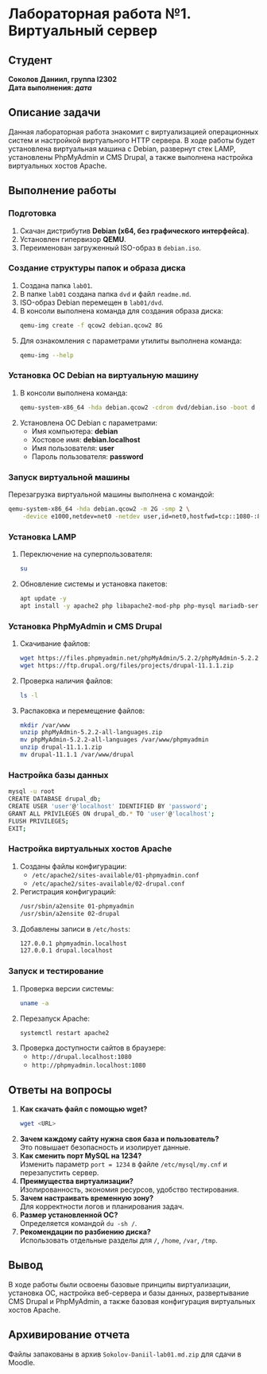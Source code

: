 # Лабораторная работа №1. Виртуальный сервер

## Студент
**Соколов Даниил, группа I2302**  
**Дата выполнения: _дата_**  

## Описание задачи
Данная лабораторная работа знакомит с виртуализацией операционных систем и настройкой виртуального HTTP сервера. В ходе работы будет установлена виртуальная машина с Debian, развернут стек LAMP, установлены PhpMyAdmin и CMS Drupal, а также выполнена настройка виртуальных хостов Apache.

## Выполнение работы

### Подготовка
1. Скачан дистрибутив **Debian (x64, без графического интерфейса)**.
2. Установлен гипервизор **QEMU**.
3. Переименован загруженный ISO-образ в `debian.iso`.

### Создание структуры папок и образа диска
1. Создана папка `lab01`.
2. В папке `lab01` создана папка `dvd` и файл `readme.md`.
3. ISO-образ Debian перемещен в `lab01/dvd`.
4. В консоли выполнена команда для создания образа диска:
   ```sh
   qemu-img create -f qcow2 debian.qcow2 8G
   ```
5. Для ознакомления с параметрами утилиты выполнена команда:
   ```sh
   qemu-img --help
   ```

### Установка ОС Debian на виртуальную машину
1. В консоли выполнена команда:
   ```sh
   qemu-system-x86_64 -hda debian.qcow2 -cdrom dvd/debian.iso -boot d -m 2G
   ```
2. Установлена ОС Debian с параметрами:
   - Имя компьютера: **debian**
   - Хостовое имя: **debian.localhost**
   - Имя пользователя: **user**
   - Пароль пользователя: **password**

### Запуск виртуальной машины
Перезагрузка виртуальной машины выполнена с командой:
```sh
qemu-system-x86_64 -hda debian.qcow2 -m 2G -smp 2 \
    -device e1000,netdev=net0 -netdev user,id=net0,hostfwd=tcp::1080-:80,hostfwd=tcp::1022-:22
```

### Установка LAMP
1. Переключение на суперпользователя:
   ```sh
   su
   ```
2. Обновление системы и установка пакетов:
   ```sh
   apt update -y
   apt install -y apache2 php libapache2-mod-php php-mysql mariadb-server mariadb-client unzip
   ```

### Установка PhpMyAdmin и CMS Drupal
1. Скачивание файлов:
   ```sh
   wget https://files.phpmyadmin.net/phpMyAdmin/5.2.2/phpMyAdmin-5.2.2-all-languages.zip
   wget https://ftp.drupal.org/files/projects/drupal-11.1.1.zip
   ```
2. Проверка наличия файлов:
   ```sh
   ls -l
   ```
3. Распаковка и перемещение файлов:
   ```sh
   mkdir /var/www
   unzip phpMyAdmin-5.2.2-all-languages.zip
   mv phpMyAdmin-5.2.2-all-languages /var/www/phpmyadmin
   unzip drupal-11.1.1.zip
   mv drupal-11.1.1 /var/www/drupal
   ```

### Настройка базы данных
```sh
mysql -u root
CREATE DATABASE drupal_db;
CREATE USER 'user'@'localhost' IDENTIFIED BY 'password';
GRANT ALL PRIVILEGES ON drupal_db.* TO 'user'@'localhost';
FLUSH PRIVILEGES;
EXIT;
```

### Настройка виртуальных хостов Apache
1. Созданы файлы конфигурации:
   - `/etc/apache2/sites-available/01-phpmyadmin.conf`
   - `/etc/apache2/sites-available/02-drupal.conf`
2. Регистрация конфигураций:
   ```sh
   /usr/sbin/a2ensite 01-phpmyadmin
   /usr/sbin/a2ensite 02-drupal
   ```
3. Добавлены записи в `/etc/hosts`:
   ```sh
   127.0.0.1 phpmyadmin.localhost
   127.0.0.1 drupal.localhost
   ```

### Запуск и тестирование
1. Проверка версии системы:
   ```sh
   uname -a
   ```
2. Перезапуск Apache:
   ```sh
   systemctl restart apache2
   ```
3. Проверка доступности сайтов в браузере:
   - `http://drupal.localhost:1080`
   - `http://phpmyadmin.localhost:1080`

## Ответы на вопросы
1. **Как скачать файл с помощью wget?**
   ```sh
   wget <URL>
   ```
2. **Зачем каждому сайту нужна своя база и пользователь?**  
   Это повышает безопасность и изолирует данные.
3. **Как сменить порт MySQL на 1234?**  
   Изменить параметр `port = 1234` в файле `/etc/mysql/my.cnf` и перезапустить сервер.
4. **Преимущества виртуализации?**  
   Изолированность, экономия ресурсов, удобство тестирования.
5. **Зачем настраивать временную зону?**  
   Для корректности логов и планирования задач.
6. **Размер установленной ОС?**  
   Определяется командой `du -sh /`.
7. **Рекомендации по разбиению диска?**  
   Использовать отдельные разделы для `/`, `/home`, `/var`, `/tmp`.

## Вывод
В ходе работы были освоены базовые принципы виртуализации, установка ОС, настройка веб-сервера и базы данных, развертывание CMS Drupal и PhpMyAdmin, а также базовая конфигурация виртуальных хостов Apache.

## Архивирование отчета
Файлы запакованы в архив `Sokolov-Daniil-lab01.md.zip` для сдачи в Moodle.

